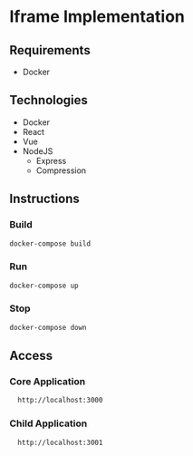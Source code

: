 # Iframe Implementation

## Requirements

* Docker

## Technologies

* Docker
* React
* Vue
* NodeJS
  * Express
  * Compression

## Instructions

### Build

```bash
docker-compose build
```

### Run

```bash
docker-compose up
```

### Stop

``` bash
docker-compose down
```

## Access

### Core Application

```bash
  http://localhost:3000
```

### Child Application

```bash
  http://localhost:3001
```
